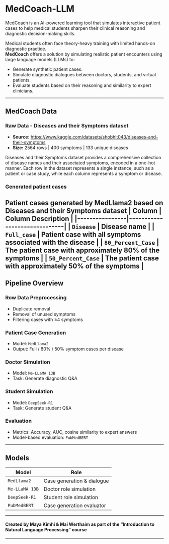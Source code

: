 # MedCoach-LLM
MedCoach is an AI-powered learning tool that simulates interactive patient cases to help medical students sharpen their clinical reasoning and diagnostic decision-making skills.

Medical students often face theory-heavy training with limited hands-on diagnostic practice.  
**MedCoach** offers a solution by simulating realistic patient encounters using large language models (LLMs) to:
- Generate synthetic patient cases.
- Simulate diagnostic dialogues between doctors, students, and virtual patients.
- Evaluate students based on their reasoning and similarity to expert clinicians.
---
## MedCoach Data
  ### Raw Data - Diseases and their Symptoms dataset
- **Source:** https://www.kaggle.com/datasets/shobhit043/diseases-and-their-symptoms
- **Size:** 2564 rows | 400 symptoms | 133 unique diseases
  
 Diseases and their Symptoms dataset provides a comprehensive collection of disease names and their associated symptoms, encoded in a one-hot manner.
 Each row in the dataset represents a single instance, such as a patient or case study, while each column represents a symptom or disease.

### Generated patient cases
Patient cases generated by MedLlama2 based on Diseases and their Symptoms dataset
| Column          | Column Description                      |
|----------------|------------------------------|
| `Disease`    | Disease name |
| `Full_case` | Patient case with all symptoms associated with the disease       |
| `80_Percent_Case`  | The patient case with approximately 80% of the symptoms      |
| `50_Percent_Case`   | The patient case with approximately 50% of the symptoms         |
---
## Pipeline Overview

### Row Data Preprocessing
- Duplicate removal
- Removal of unused symptoms
- Filtering cases with ≥4 symptoms

### Patient Case Generation
   - Model: `MedLlama2`
   - Output: Full / 80% / 50% symptom cases per disease
     
### Doctor Simulation
   - Model: `Me-LLaMA 13B`
   - Task: Generate diagnostic Q&A
     
### Student Simulation
   - Model: `DeepSeek-R1`
   - Task: Generate student Q&A
     
### Evaluation
   - Metrics: Accuracy, AUC, cosine similarity to expert answers
   - Model-based evaluation: `PubMedBERT`
     
---

## Models
| Model          | Role                         |
|----------------|------------------------------|
| `MedLlama2`    | Case generation & dialogue   |
| `Me-LLaMA 13B` | Doctor role simulation       |
| `DeepSeek-R1`  | Student role simulation      |
| `PubMedBERT`   | Case generation evaluator         |

---

#### Created by Maya Kimhi & Mai Werthaim as part of the “Introduction to Natural Language Processing” course

---
